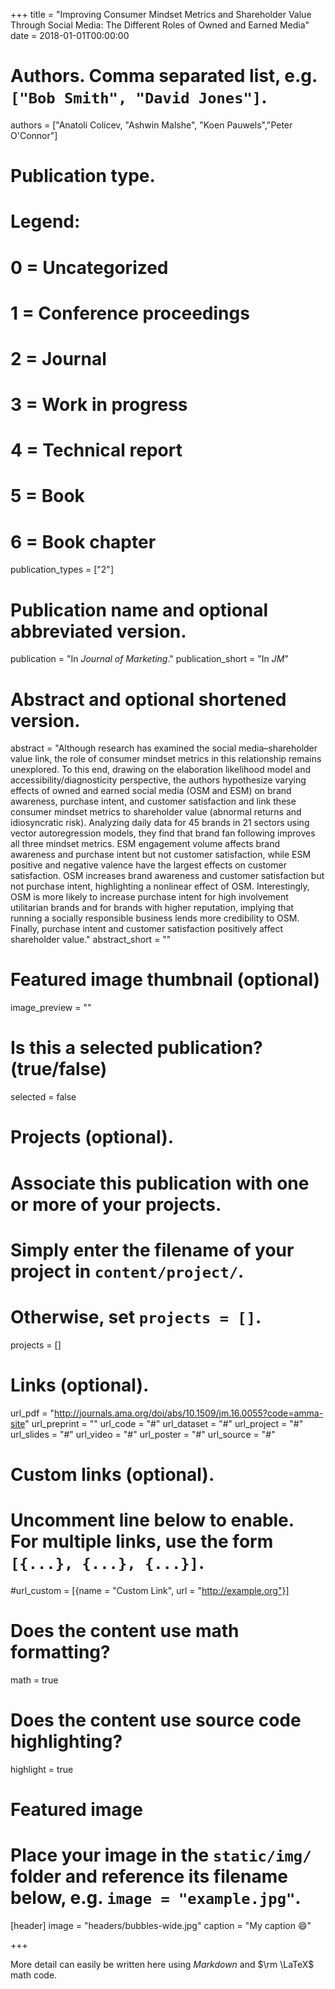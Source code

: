+++
title = "Improving Consumer Mindset Metrics and Shareholder Value Through Social Media: The Different Roles of Owned and Earned Media"
date = 2018-01-01T00:00:00

# Authors. Comma separated list, e.g. `["Bob Smith", "David Jones"]`.
authors = ["Anatoli Colicev, "Ashwin Malshe", "Koen Pauwels","Peter O'Connor"]

# Publication type.
# Legend:
# 0 = Uncategorized
# 1 = Conference proceedings
# 2 = Journal
# 3 = Work in progress
# 4 = Technical report
# 5 = Book
# 6 = Book chapter
publication_types = ["2"]

# Publication name and optional abbreviated version.
publication = "In *Journal of Marketing*."
publication_short = "In *JM*"

# Abstract and optional shortened version.
abstract = "Although research has examined the social media–shareholder value link, the role of consumer mindset metrics in this relationship remains unexplored. To this end, drawing on the elaboration likelihood model and accessibility/diagnosticity perspective, the authors hypothesize varying effects of owned and earned social media (OSM and ESM) on brand awareness, purchase intent, and customer satisfaction and link these consumer mindset metrics to shareholder value (abnormal returns and idiosyncratic risk). Analyzing daily data for 45 brands in 21 sectors using vector autoregression models, they find that brand fan following improves all three mindset metrics. ESM engagement volume affects brand awareness and purchase intent but not customer satisfaction, while ESM positive and negative valence have the largest effects on customer satisfaction. OSM increases brand awareness and customer satisfaction but not purchase intent, highlighting a nonlinear effect of OSM. Interestingly, OSM is more likely to increase purchase intent for high involvement utilitarian brands and for brands with higher reputation, implying that running a socially responsible business lends more credibility to OSM. Finally, purchase intent and customer satisfaction positively affect shareholder value."
abstract_short = ""

# Featured image thumbnail (optional)
image_preview = ""

# Is this a selected publication? (true/false)
selected = false

# Projects (optional).
#   Associate this publication with one or more of your projects.
#   Simply enter the filename of your project in `content/project/`.
#   Otherwise, set `projects = []`.
projects = []

# Links (optional).
url_pdf = "http://journals.ama.org/doi/abs/10.1509/jm.16.0055?code=amma-site"
url_preprint = ""
url_code = "#"
url_dataset = "#"
url_project = "#"
url_slides = "#"
url_video = "#"
url_poster = "#"
url_source = "#"

# Custom links (optional).
#   Uncomment line below to enable. For multiple links, use the form `[{...}, {...}, {...}]`.
#url_custom = [{name = "Custom Link", url = "http://example.org"}]

# Does the content use math formatting?
math = true

# Does the content use source code highlighting?
highlight = true

# Featured image
# Place your image in the `static/img/` folder and reference its filename below, e.g. `image = "example.jpg"`.
[header]
image = "headers/bubbles-wide.jpg"
caption = "My caption :smile:"

+++

More detail can easily be written here using *Markdown* and $\rm \LaTeX$ math code.
